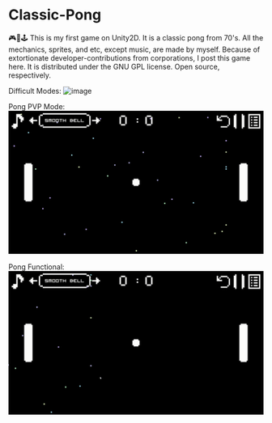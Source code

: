 # Classic-Pong
🎮👾🕹 This is my first game on Unity2D. It is a classic pong from 70's. 
All the mechanics, sprites, and etc, except music, are made by myself. Because of extortionate developer-contributions from corporations, I post this game here. 
It is distributed under the GNU GPL license. Open source, respectively. 

Difficult Modes:
![image](https://github.com/AlferovKirill/Classic-Pong/blob/main/Classic%20Pong%20GIF/Classic-Pong-Difficult-Modes.gif)

Pong PVP Mode:
![image](https://github.com/AlferovKirill/Classic-Pong/blob/main/Classic%20Pong%20GIF/Classic-Pong-PVP.gif)

Pong Functional:
![image](https://github.com/AlferovKirill/Classic-Pong/blob/main/Classic%20Pong%20GIF/Classic-Pong-Functional.gif)
